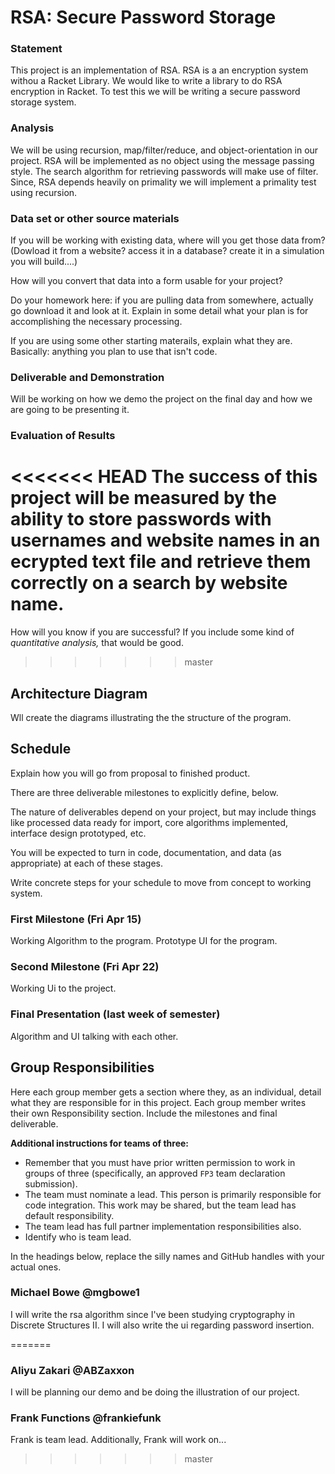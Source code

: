 # RSA: Secure Password Storage

### Statement
This project is an implementation of RSA. RSA is a an encryption system withou a Racket Library. We would like to write a library to do RSA encryption in Racket. To test this we will be writing a secure password storage system.

### Analysis
We will be using recursion, map/filter/reduce, and object-orientation in our project. RSA will be implemented as no object using the message passing style. The search algorithm for retrieving passwords will make use of filter. Since, RSA depends heavily on primality we will implement a primality test using recursion.

### Data set or other source materials
If you will be working with existing data, where will you get those data from? (Dowload it from a website? access it in a database? create it in a simulation you will build....)

How will you convert that data into a form usable for your project?  

Do your homework here: if you are pulling data from somewhere, actually go download it and look at it. Explain in some detail what your plan is for accomplishing the necessary processing.

If you are using some other starting materails, explain what they are. Basically: anything you plan to use that isn't code.

### Deliverable and Demonstration
Will be working on how we demo the project on the final day and how we are going to be presenting it.

### Evaluation of Results
<<<<<<< HEAD
The success of this project will be measured by the ability to store passwords with usernames and website names in an ecrypted text file and retrieve them correctly on a search by website name.
=======
How will you know if you are successful?
If you include some kind of _quantitative analysis,_ that would be good.
>>>>>>> master

## Architecture Diagram
Wll create the diagrams illustrating the the structure of the program.

## Schedule
Explain how you will go from proposal to finished product.

There are three deliverable milestones to explicitly define, below.

The nature of deliverables depend on your project, but may include things like processed data ready for import, core algorithms implemented, interface design prototyped, etc.

You will be expected to turn in code, documentation, and data (as appropriate) at each of these stages.

Write concrete steps for your schedule to move from concept to working system.

### First Milestone (Fri Apr 15)
Working Algorithm to the program. Prototype UI for the program.

### Second Milestone (Fri Apr 22)
Working Ui to the project.

### Final Presentation (last week of semester)
Algorithm and UI talking with each other.

## Group Responsibilities
Here each group member gets a section where they, as an individual, detail what they are responsible for in this project. Each group member writes their own Responsibility section. Include the milestones and final deliverable.

**Additional instructions for teams of three:**
* Remember that you must have prior written permission to work in groups of three (specifically, an approved `FP3` team declaration submission).
* The team must nominate a lead. This person is primarily responsible for code integration. This work may be shared, but the team lead has default responsibility.
* The team lead has full partner implementation responsibilities also.
* Identify who is team lead.

In the headings below, replace the silly names and GitHub handles with your actual ones.

### Michael Bowe @mgbowe1
I will write the rsa algorithm since I've been studying cryptography in Discrete Structures II. I will also write the ui regarding password insertion.

=======

### Aliyu Zakari @ABZaxxon
I will be planning our demo and be doing the illustration of our project.


### Frank Functions @frankiefunk
Frank is team lead. Additionally, Frank will work on...   
>>>>>>> master
